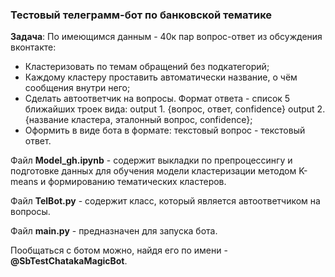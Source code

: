 ### Тестовый телеграмм-бот по банковской тематике

**Задача**:
По имеющимся данным -  40к пар вопрос-ответ из обсуждения вконтакте:
- Кластеризовать по темам обращений без подкатегорий;
- Каждому кластеру проставить автоматически название, о чём сообщения внутри него;
- Сделать автоответчик на вопросы. Формат ответа - список 5 ближайших троек вида: 
	output 1. {вопрос, ответ, confidence}
	output 2. {название кластера, эталонный вопрос, confidence};
- Оформить в виде бота в формате: текстовый вопрос - текстовый ответ.

Файл **Model_gh.ipynb** - содержит выкладки по препроцессингу и подготовке данных для обучения модели кластеризации методом K-means и формированию тематических кластеров.

Файл **TelBot.py** - содержит класс, который является автоответчиком на вопросы.

Файл **main.py** - предназначен для запуска бота.

Пообщаться с ботом можно, найдя его по имени - **@SbTestChatakaMagicBot**.
